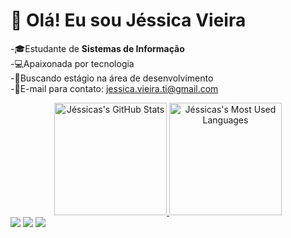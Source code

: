 # 👋 Olá! Eu sou Jéssica Vieira

-🎓Estudante de **Sistemas de Informação**  
-💻Apaixonada por tecnologia  
-🚀Buscando estágio na área de desenvolvimento  
-📧E-mail para contato: jessica.vieira.ti@gmail.com
<div align="center">
  <a href="https://github.com/jessicavisou">
    <img height="180em" src="https://github-readme-stats.vercel.app/api?username=jessicavisou&show_icons=true&theme=dark&include_all_commits=true&count_private=true" alt="Jéssicas's GitHub Stats"/>
    <img height="180em" src="https://github-readme-stats.vercel.app/api/top-langs/?username=jessicavisou&layout=compact&langs_count=7&theme=dark" alt="Jéssicas's Most Used Languages"/>
  </a>
</div>
<div>  
  <a href="https://instagram.com/jessica.vieirasouza" target="_blank"><img src="https://img.shields.io/badge/-Instagram-%23E4405F?style=for-the-badge&logo=instagram&logoColor=white" target="_blank"></a> 	
  <a href = "mailto:jessica.vieira.ti@gmail.com"><img src="https://img.shields.io/badge/-Gmail-%23333?style=for-the-badge&logo=gmail&logoColor=white" target="_blank"></a>
  <a href="https://www.linkedin.com/in/jéssica-vieira-de-souza-1456a3176/" target="_blank"><img src="https://img.shields.io/badge/-LinkedIn-%230077B5?style=for-the-badge&logo=linkedin&logoColor=white" target="_blank"></a> 
</div>
